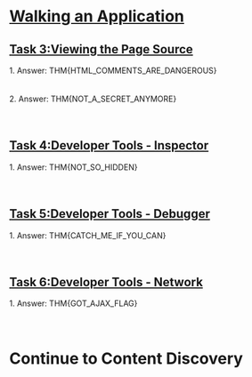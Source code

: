 <h1><ins>Walking an Application</ins></h1>
<h2><ins>Task 3:Viewing the Page Source</ins></h2>
1. Answer: THM{HTML_COMMENTS_ARE_DANGEROUS}<br><br><br>
2. Answer: THM{NOT_A_SECRET_ANYMORE} <br><br><br>
<h2><ins>Task 4:Developer Tools - Inspector</ins></h2>
1. Answer: THM{NOT_SO_HIDDEN}<br><br><br>
<h2><ins>Task 5:Developer Tools - Debugger</ins></h2>
1. Answer: THM{CATCH_ME_IF_YOU_CAN}<br><br><br>
<h2><ins>Task 6:Developer Tools - Network</ins></h2>
1. Answer: THM{GOT_AJAX_FLAG} <br><br><br>
<h1>Continue to Content Discovery<h1>

